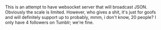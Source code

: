 This is an attempt to have  websocket server that will broadcast JSON.  Obviously the scale is limited. However, who gives a shit, it's just for goofs and will definitely support up to probably, mmm, i don't know, 20 people?  I only have 4 followers on Tumblr; we're fine.